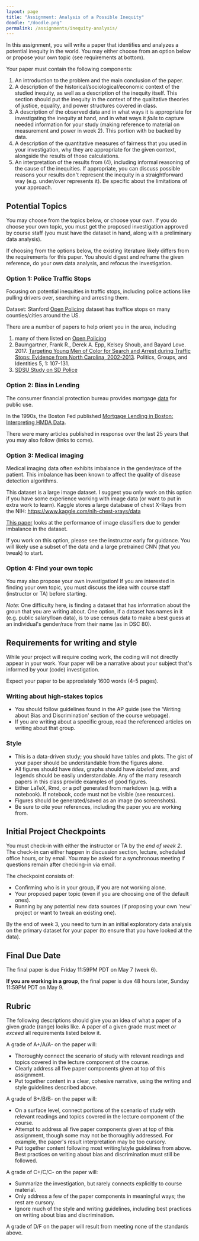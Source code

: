 ```yaml
---
layout: page
title: "Assignment: Analysis of a Possible Inequity"
doodle: "/doodle.png"
permalink: /assignments/inequity-analysis/
---
```


In this assignment, you will write a paper that identifies and
analyzes a potential inequity in the world. You may either choose from
an option below or propose your own topic (see requirements at
bottom).

Your paper must contain the following components:
1. An introduction to the problem and the main conclusion of the
   paper.
2. A description of the historical/sociological/economic context of
   the studied inequity, as well as a description of the inequity
   itself. This section should put the inequity in the context of
   the qualitative theories of justice, equality, and power structures
   covered in class. 
3. A description of the observed data and in what ways it is
   appropriate for investigating the inequity at hand, and in what
   ways it *fails* to capture needed information for your study
   (making reference to material on measurement and power in week
   2). This portion with be backed by data.
4. A description of the quantitative measures of fairness that you
   used in your investigation, why they are appropriate for the given
   context, alongside the results of those calculations.
5. An interpretation of the results from (4), including informal
   reasoning of the cause of the inequities. If appropriate, you can
   discuss possible reasons your results don't represent the inequity
   in a straightforward way (e.g. under/over represents it). Be
   specific about the limitations of your approach.

## Potential Topics 

You may choose from the topics below, or choose your own. If you do
choose your own topic, you must get the proposed investigation
approved by course staff (you must have the dataset in hand, along
with a preliminary data analysis).

If choosing from the options below, the existing literature likely
differs from the requirements for this paper. You should digest and
reframe the given reference, do your own data analysis, and refocus
the investigation. 

### Option 1: Police Traffic Stops

Focusing on potential inequities in traffic stops, including police
actions like pulling drivers over, searching and arresting them.

Dataset: Stanford [Open Policing](https://openpolicing.stanford.edu/)
dataset has traffice stops on many counties/cities around the US.

There are a number of papers to help orient you in the area, including
1. many of them listed on [Open Policing](https://openpolicing.stanford.edu/) 
1. Baumgartner, Frank R., Derek A. Epp, Kelsey Shoub, and Bayard Love. 2017. [Targeting Young Men of Color for Search and Arrest during Traffic Stops: Evidence from North Carolina, 2002-2013](https://fbaum.unc.edu/articles/PGI-2017-Targeting.pdf). Politics, Groups, and Identities 5, 1: 107-131.
1. [SDSU Study on SD Police](https://spa.sdsu.edu/documents/Traffic_enforcement.pdf)

### Option 2: Bias in Lending

The consumer financial protection bureau provides
mortgage
[data](https://www.consumerfinance.gov/data-research/hmda/historic-data/)
for public use.

In the 1990s, the Boston Fed published [Mortgage Lending in Boston:
Interpreting HMDA
Data](https://www.bostonfed.org/publications/research-department-working-paper/1992/mortgage-lending-in-boston-interpreting-hmda-data.aspx). 

There were many articles published in response over the last 25 years
that you may also follow (links to come).


### Option 3: Medical imaging

Medical imaging data often exhibits imbalance in the gender/race of
the patient. This imbalance has been known to affect the quality of
disease detection algorithms.

This dataset is a large image dataset. I suggest you only work on this
option if you have some experience working with image data (or want to
put in extra work to learn). Kaggle stores a large database of chest
X-Rays from the NIH: https://www.kaggle.com/nih-chest-xrays/data

[This
paper](https://www.pnas.org/content/pnas/early/2020/05/19/1919012117.full.pdf)
looks at the performance of image classifiers due to gender imbalance
in the dataset.

If you work on this option, please see the instructor early for
guidance. You will likely use a subset of the data and a large pretrained
CNN (that you tweak) to start.

### Option 4: Find your own topic

You may also propose your own investigation!
If you are interested in finding your own topic, you must discuss the
idea with course staff (instructor or TA) before starting.

*Note*: One difficulty here, is finding a dataset that has information about
the groun that you are writing about. One option, if a dataset has
names in it (e.g. public salary/loan data), is to use census data to
make a best guess at an individual's gender/race from their name (as
in DSC 80).

## Requirements for writing and style

While your project will require coding work, the coding will not
directly appear in your work. Your paper will be a narrative
about your subject that's informed by your (code) investigation. 

Expect your paper to be approxiately 1600 words (4-5 pages).

### Writing about high-stakes topics

* You should follow guidelines found in the AP guide (see the 'Writing
  about Bias and Discrimination' section of the course webpage). 
* If you are writing about a specific group, read the referenced
  articles on writing about that group.

### Style

* This is a data-driven study; you should have tables and plots. The
  gist of your paper should be understandable from the figures alone.
* All figures should have *titles*, graphs should have *labeled axes*,
  and legends should be easily understandable. Any of the many
  research papers in this class provide examples of good figures.
* Either LaTeX, Rmd, or a pdf generated from markdown (e.g. with a
  notebook). If notebook, code must not be visible (see resources).
* Figures should be generated/saved as an image (no screenshots).
* Be sure to cite your references, including the paper you are
  working from.

## Initial Project Checkpoints

You must check-in with either the instructor or TA by the *end of week 2*.
The check-in can either happen in discussion section, lecture,
scheduled office hours, or by email. You may be asked for a
synchronous meeting if questions remain after checking-in via email.

The checkpoint consists of:
* Confirming who is in your group, if you are not working alone.
* Your proposed paper topic (even if you are choosing one of the
  default ones).
* Running by any potential new data sources (if proposing your own
  'new' project or want to tweak an existing one).

By the end of week 3, you need to turn in an initial exploratory data
analysis on the primary dataset for your paper (to ensure that you
have looked at the data).

## Final Due Date

The final paper is due Friday 11:59PM PDT on May 7 (week 6).

**If you are working in a group**, the final paper is due 48 hours later,
Sunday 11:59PM PDT on May 9.

## Rubric

The following descriptions should give you an idea of what a paper of
a given grade (range) looks like. A paper of a given grade must meet
*or exceed* all requirements listed below it.

A grade of A+/A/A- on the paper will:
* Thoroughly connect the scenario of study with relevant readings and
  topics covered in the lecture component of the course.
* Clearly address all five paper components given at top of this
  assignment.
* Put together content in a clear, cohesive narrative, using the
  writing and style guidelines described above.

A grade of B+/B/B- on the paper will:
* On a surface level, connect portions of the scenario of study with relevant readings and
  topics covered in the lecture component of the course.
* Attempt to address all five paper components given at top of this
  assignment, though some may not be thoroughly addressed. For
  example, the paper's result interpretation may be too cursory.
* Put together content following most writing/style guidelines from
  above. Best practices on writing about bias and discrimination must
  still be followed.

A grade of C+/C/C- on the paper will:
* Summarize the investigation, but rarely connects
  explicitly to course material.
* Only address a few of the paper components in meaningful ways; the
  rest are cursory.
* Ignore much of the style and writing guidelines, including best
  practices on writing about bias and discrimination.

A grade of D/F on the paper will result from meeting none of the
standards above.

